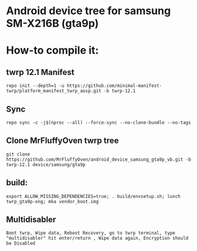 # Android device tree for samsung SM-X216B (gta9p)

# How-to compile it:

## twrp 12.1 Manifest
    repo init --depth=1 -u https://github.com/minimal-manifest-twrp/platform_manifest_twrp_aosp.git -b twrp-12.1
## Sync
    repo sync -c -j$(nproc --all) --force-sync --no-clone-bundle --no-tags
## Clone MrFluffyOven twrp tree
    git clone https://github.com/MrFluffyOven/android_device_samsung_gta9p_vb.git -b twrp-12.1 device/samsung/gta9p
## build:
    export ALLOW_MISSING_DEPENDENCIES=true; . build/envsetup.sh; lunch twrp_gta9p-eng; mka vendor_boot.img
## Multidisabler
    Boot twrp, Wipe data, Reboot Recovery, go to twrp terminal, type "multidisabler" hit enter/return , Wipe data again, Encryption should be Disabled
